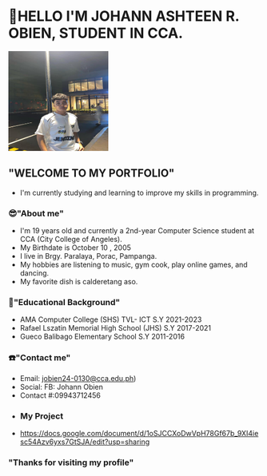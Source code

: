  # 👋HELLO I'M JOHANN ASHTEEN R. OBIEN, STUDENT IN CCA.

<img src="IMG_20250901_074132_508.jpg" alt="image" width="200" height="200">

## "WELCOME TO MY PORTFOLIO"
- I'm currently studying and learning to improve my skills in programming.

### 😎"About me"
- I'm 19 years old and currently a 2nd-year Computer Science student at CCA (City College of Angeles).
- My Birthdate is October 10 , 2005
- I live in Brgy. Paralaya, Porac, Pampanga.
- My hobbies are listening to music, gym cook, play online games, and dancing.
- My favorite dish is calderetang aso.

### 🏫"Educational Background"
- AMA Computer College (SHS) TVL- ICT S.Y 2021-2023
- Rafael Lszatin Memorial High School (JHS) S.Y 2017-2021
- Gueco Balibago Elementary School S.Y 2011-2016

### ☎️"Contact me"
- Email: jobien24-0130@cca.edu.ph)
- Social: FB: Johann Obien
- Contact #:09943712456
- ### My Project
- https://docs.google.com/document/d/1oSJCCXoDwVpH78Gf67b_9XI4iesc54Azv6yxs7GtSJA/edit?usp=sharing

### "Thanks for visiting my profile"
